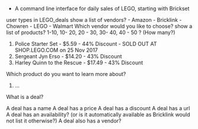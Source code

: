- A command line interface for daily sales of LEGO, starting with Brickset

user types in LEGO_deals
show a list of vendors? - Amazon - Bricklink - Chowren - LEGO - Walmart
Which vendor would you like to choose?
show a list of products? 1-10, 10- 20, 20 - 30, 30- 40, 40 - 50 ? (How many?)
1. Police Starter Set - $5.59 - 44% Discount - SOLD OUT AT SHOP.LEGO.COM on 25 Nov 2017
2. Sergeant Jyn Erso - $14.20 - 43% Discount
3. Harley Quinn to the Rescue - $17.49 - 43% Discount

Which product do you want to learn more about?

1. ...

What is a deal?

A deal has a name
A deal has a price
A deal has a discount
A deal has a url
A deal has an availability? (or is it automatically available as Bricklink would not list it otherwise?)
A deal also has a vendor?
